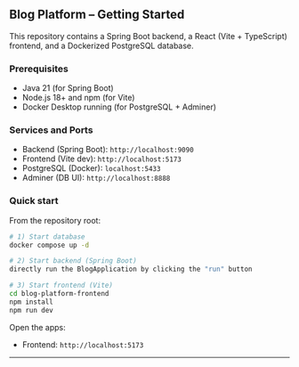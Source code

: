 ## Blog Platform – Getting Started

This repository contains a Spring Boot backend, a React (Vite + TypeScript) frontend, and a Dockerized PostgreSQL database.

### Prerequisites

- Java 21 (for Spring Boot)
- Node.js 18+ and npm (for Vite)
- Docker Desktop running (for PostgreSQL + Adminer)

### Services and Ports

- Backend (Spring Boot): `http://localhost:9090`
- Frontend (Vite dev): `http://localhost:5173`
- PostgreSQL (Docker): `localhost:5433`
- Adminer (DB UI): `http://localhost:8888`

### Quick start

From the repository root:

```bash
# 1) Start database
docker compose up -d

# 2) Start backend (Spring Boot)
directly run the BlogApplication by clicking the "run" button

# 3) Start frontend (Vite)
cd blog-platform-frontend
npm install
npm run dev
```

Open the apps:

- Frontend: `http://localhost:5173`

---
